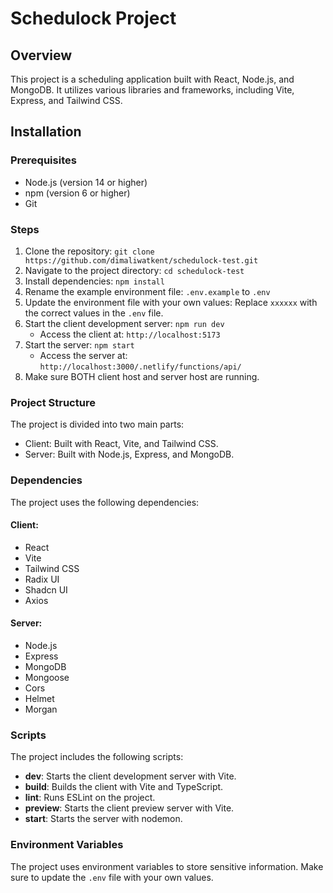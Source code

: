 # Schedulock Project

## Overview

This project is a scheduling application built with React, Node.js, and MongoDB. It utilizes various libraries and frameworks, including Vite, Express, and Tailwind CSS.

## Installation

### Prerequisites

- Node.js (version 14 or higher)
- npm (version 6 or higher)
- Git

### Steps

1.  Clone the repository: `git clone https://github.com/dimaliwatkent/schedulock-test.git`
1.  Navigate to the project directory: `cd schedulock-test`
1.  Install dependencies: `npm install`
1.  Rename the example environment file: `.env.example` to `.env`
1.  Update the environment file with your own values: Replace `xxxxxx` with the correct values in the `.env` file.
1.  Start the client development server: `npm run dev`
    - Access the client at: `http://localhost:5173`
1.  Start the server: `npm start`
    - Access the server at: `http://localhost:3000/.netlify/functions/api/`
1.  Make sure BOTH client host and server host are running.

### Project Structure

The project is divided into two main parts:

- Client: Built with React, Vite, and Tailwind CSS.
- Server: Built with Node.js, Express, and MongoDB.

### Dependencies

The project uses the following dependencies:

#### Client:

- React
- Vite
- Tailwind CSS
- Radix UI
- Shadcn UI
- Axios

#### Server:

- Node.js
- Express
- MongoDB
- Mongoose
- Cors
- Helmet
- Morgan

### Scripts

The project includes the following scripts:

- **dev**: Starts the client development server with Vite.
- **build**: Builds the client with Vite and TypeScript.
- **lint**: Runs ESLint on the project.
- **preview**: Starts the client preview server with Vite.
- **start**: Starts the server with nodemon.

### Environment Variables

The project uses environment variables to store sensitive information. Make sure to update the `.env` file with your own values.
